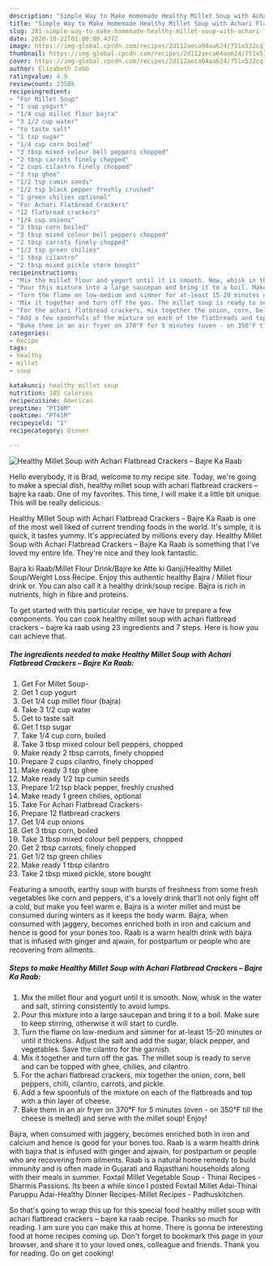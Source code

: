 ```yaml
---
description: "Simple Way to Make Homemade Healthy Millet Soup with Achari Flatbread Crackers – Bajre Ka Raab"
title: "Simple Way to Make Homemade Healthy Millet Soup with Achari Flatbread Crackers – Bajre Ka Raab"
slug: 281-simple-way-to-make-homemade-healthy-millet-soup-with-achari-flatbread-crackers-bajre-ka-raab
date: 2020-10-22T01:00:00.437Z
image: https://img-global.cpcdn.com/recipes/2d112aeca04aa624/751x532cq70/healthy-millet-soup-with-achari-flatbread-crackers-bajre-ka-raab-recipe-main-photo.jpg
thumbnail: https://img-global.cpcdn.com/recipes/2d112aeca04aa624/751x532cq70/healthy-millet-soup-with-achari-flatbread-crackers-bajre-ka-raab-recipe-main-photo.jpg
cover: https://img-global.cpcdn.com/recipes/2d112aeca04aa624/751x532cq70/healthy-millet-soup-with-achari-flatbread-crackers-bajre-ka-raab-recipe-main-photo.jpg
author: Elizabeth Cobb
ratingvalue: 4.9
reviewcount: 23586
recipeingredient:
- "For Millet Soup"
- "1 cup yogurt"
- "1/4 cup millet flour bajra"
- "3 1/2 cup water"
- "to taste salt"
- "1 tsp sugar"
- "1/4 cup corn boiled"
- "3 tbsp mixed colour bell peppers chopped"
- "2 tbsp carrots finely chopped"
- "2 cups cilantro finely chopped"
- "3 tsp ghee"
- "1/2 tsp cumin seeds"
- "1/2 tsp black pepper freshly crushed"
- "1 green chilies optional"
- "For Achari Flatbread Crackers"
- "12 flatbread crackers"
- "1/4 cup onions"
- "3 tbsp corn boiled"
- "3 tbsp mixed colour bell peppers chopped"
- "2 tbsp carrots finely chopped"
- "1/2 tsp green chilies"
- "1 tbsp cilantro"
- "2 tbsp mixed pickle store bought"
recipeinstructions:
- "Mix the millet flour and yogurt until it is smooth. Now, whisk in the water and salt, stirring consistently to avoid lumps."
- "Pour this mixture into a large saucepan and bring it to a boil. Make sure to keep stirring, otherwise it will start to curdle."
- "Turn the flame on low-medium and simmer for at-least 15-20 minutes or until it thickens. Adjust the salt and add the sugar, black pepper, and vegetables. Save the cilantro for the garnish."
- "Mix it together and turn off the gas. The millet soup is ready to serve and can be topped with ghee, chilies, and cilantro."
- "For the achari flatbread crackers, mix together the onion, corn, bell peppers, chilli, cilantro, carrots, and pickle."
- "Add a few spoonfuls of the mixture on each of the flatbreads and top with a thin layer of cheese."
- "Bake them in an air fryer on 370°F for 5 minutes (oven - on 350°F till the cheese is melted) and serve with the millet soup! Enjoy!"
categories:
- Recipe
tags:
- healthy
- millet
- soup

katakunci: healthy millet soup 
nutrition: 185 calories
recipecuisine: American
preptime: "PT38M"
cooktime: "PT41M"
recipeyield: "1"
recipecategory: Dinner

---
```



![Healthy Millet Soup with Achari Flatbread Crackers – Bajre Ka Raab](https://img-global.cpcdn.com/recipes/2d112aeca04aa624/751x532cq70/healthy-millet-soup-with-achari-flatbread-crackers-bajre-ka-raab-recipe-main-photo.jpg)

Hello everybody, it is Brad, welcome to my recipe site. Today, we're going to make a special dish, healthy millet soup with achari flatbread crackers – bajre ka raab. One of my favorites. This time, I will make it a little bit unique. This will be really delicious.

Healthy Millet Soup with Achari Flatbread Crackers – Bajre Ka Raab is one of the most well liked of current trending foods in the world. It's simple, it is quick, it tastes yummy. It's appreciated by millions every day. Healthy Millet Soup with Achari Flatbread Crackers – Bajre Ka Raab is something that I've loved my entire life. They're nice and they look fantastic.

Bajra ki Raab/Millet Flour Drink/Bajre ke Atte ki Ganji/Healthy Millet Soup/Weight Loss Recipe. Enjoy this authentic healthy Bajra / Millet flour drink or. You can also call it a healthy drink/soup recipe. Bajra is rich in nutrients, high in fibre and proteins.


To get started with this particular recipe, we have to prepare a few components. You can cook healthy millet soup with achari flatbread crackers – bajre ka raab using 23 ingredients and 7 steps. Here is how you can achieve that.

<!--inarticleads1-->

##### The ingredients needed to make Healthy Millet Soup with Achari Flatbread Crackers – Bajre Ka Raab:

1. Get For Millet Soup-
1. Get 1 cup yogurt
1. Get 1/4 cup millet flour (bajra)
1. Take 3 1/2 cup water
1. Get to taste salt
1. Get 1 tsp sugar
1. Take 1/4 cup corn, boiled
1. Take 3 tbsp mixed colour bell peppers, chopped
1. Make ready 2 tbsp carrots, finely chopped
1. Prepare 2 cups cilantro, finely chopped
1. Make ready 3 tsp ghee
1. Make ready 1/2 tsp cumin seeds
1. Prepare 1/2 tsp black pepper, freshly crushed
1. Make ready 1 green chilies, optional
1. Take For Achari Flatbread Crackers-
1. Prepare 12 flatbread crackers
1. Get 1/4 cup onions
1. Get 3 tbsp corn, boiled
1. Take 3 tbsp mixed colour bell peppers, chopped
1. Get 2 tbsp carrots, finely chopped
1. Get 1/2 tsp green chilies
1. Make ready 1 tbsp cilantro
1. Take 2 tbsp mixed pickle, store bought


Featuring a smooth, earthy soup with bursts of freshness from some fresh vegetables like corn and peppers, it&#39;s a lovely drink that&#39;ll not only fight off a cold, but make you feel warm e. Bajra is a winter millet and must be consumed during winters as it keeps the body warm. Bajra, when consumed with jaggery, becomes enriched both in iron and calcium and hence is good for your bones too. Raab is a warm health drink with bajra that is infused with ginger and ajwain, for postpartum or people who are recovering from ailments. 

<!--inarticleads2-->

##### Steps to make Healthy Millet Soup with Achari Flatbread Crackers – Bajre Ka Raab:

1. Mix the millet flour and yogurt until it is smooth. Now, whisk in the water and salt, stirring consistently to avoid lumps.
1. Pour this mixture into a large saucepan and bring it to a boil. Make sure to keep stirring, otherwise it will start to curdle.
1. Turn the flame on low-medium and simmer for at-least 15-20 minutes or until it thickens. Adjust the salt and add the sugar, black pepper, and vegetables. Save the cilantro for the garnish.
1. Mix it together and turn off the gas. The millet soup is ready to serve and can be topped with ghee, chilies, and cilantro.
1. For the achari flatbread crackers, mix together the onion, corn, bell peppers, chilli, cilantro, carrots, and pickle.
1. Add a few spoonfuls of the mixture on each of the flatbreads and top with a thin layer of cheese.
1. Bake them in an air fryer on 370°F for 5 minutes (oven - on 350°F till the cheese is melted) and serve with the millet soup! Enjoy!


Bajra, when consumed with jaggery, becomes enriched both in iron and calcium and hence is good for your bones too. Raab is a warm health drink with bajra that is infused with ginger and ajwain, for postpartum or people who are recovering from ailments. Raab is a natural home remedy to build immunity and is often made in Gujarati and Rajasthani households along with their meals in summer. Foxtail Millet Vegetable Soup - Thinai Recipes - Sharmis Passions. Its been a while since I posted Foxtail Millet Adai-Thinai Paruppu Adai-Healthy Dinner Recipes-Millet Recipes - Padhuskitchen. 

So that's going to wrap this up for this special food healthy millet soup with achari flatbread crackers – bajre ka raab recipe. Thanks so much for reading. I am sure you can make this at home. There is gonna be interesting food at home recipes coming up. Don't forget to bookmark this page in your browser, and share it to your loved ones, colleague and friends. Thank you for reading. Go on get cooking!
